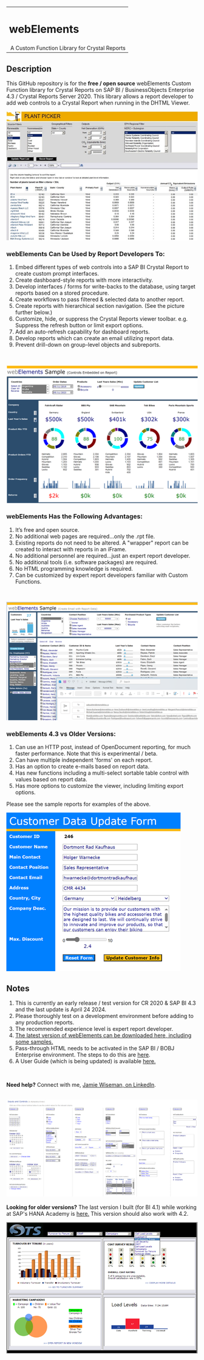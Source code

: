 <table width=100% border=0>
<tr ><td colspan=2><h1>webElements</h1></td></tr>
<tr><td>&nbsp;A Custom Function Library for Crystal Reports</td></tr>
</table>

## Description

This GitHub repository is for the <b>free / open source</b> webElements Custom Function library for Crystal Reports on SAP BI / BusinessObjects Enterprise 4.3 / Crystal Reports Server 2020. This library allows a report developer to add web controls to a Crystal Report when running in the DHTML Viewer.
<br>

![wepic](/webelements/admin/ppsm.jpg)

### webElements Can be Used by Report Developers To:

1. Embed different types of web controls into a SAP BI Crystal Report to create custom prompt interfaces.
1. Create dashboard-style reports with more interactivity.
1. Develop interfaces / forms for write-backs to the database, using target reports based on a stored procedure.
1. Create workflows to pass filtered & selected data to another report.
1. Create reports with hierarchical section navigation. (See the picture further below.)
1. Customize, hide, or suppress the Crystal Reports viewer toolbar. e.g. Suppress the refresh button or limit export options.
1. Add an auto-refresh capability for dashboard reports.
1. Develop reports which can create an email utilizing report data.
1. Prevent drill-down on group-level objects and subreports.
<br>

![wepic](/webelements/admin/weembcontn.png)

### webElements Has the Following Advantages:

1. It’s free and open source.
1. No additional web pages are required…only the .rpt file.
2. Existing reports do not need to be altered. A "wrapper" report can be created to interact with reports in an iFrame.
1. No additional personnel are required…just an expert report developer.
1. No additional tools (i.e. software packages) are required.
1. No HTML programming knowledge is required.
2. Can be customized by expert report developers familiar with Custom Functions.
<br>

![wepic](/webelements/admin/weemail.png)

### webElements 4.3 vs Older Versions:

1. Can use an HTTP post, instead of OpenDocument reporting, for much faster performance. Note that this is experimental / beta.
2. Can have multiple independent 'forms' on each report.
3. Has an option to create e-mails based on report data.
4. Has new functions including a multi-select sortable table control with values based on report data.
5. Has more options to customize the viewer, including limiting export options.

Please see the sample reports for examples of the above.

![wepic](/webelements/admin/weupdate.png)

## Notes

1. This is currently an early release / test version for CR 2020 & SAP BI 4.3 and the last update is April 24 2024.  
1. Please thoroughly test on a development environment before adding to any production reports.
1. The recommended experience level is expert report developer.
1. [The latest version of webElements can be downloaded here, including some samples.](https://github.com/jwisemanca/biReports/raw/master/webelements/webElements433_20231019.zip)
1. Pass-through HTML needs to be activated in the SAP BI / BOBJ Enterprise environment. The steps to do this are [here](/webelements/admin/passthroughhtml.md).
1. A User Guide (which is being updated) is available [here.](/webelements/webElements%20User%20Guide%20433.pdf)
<br>

<b>Need help?</b> Connect with me, [Jamie Wiseman, on LinkedIn](https://www.linkedin.com/in/jamie-wiseman-41bb769b).
<br>
<br>

![wepic](/webelements/admin/wem231015.png)
<br><br>
<b>Looking for older versions?</b> The last version I built (for BI 4.1) while working at SAP's HANA Academy is [here.](https://github.com/saphanaacademy/biReports/tree/master/webelements) This version should also work with 4.2.

![wepic](/webelements/admin/db.jpg)
